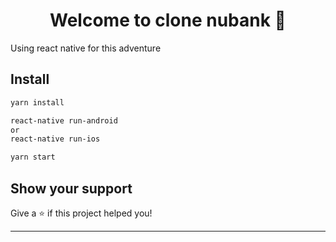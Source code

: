 <h1 align="center">Welcome to clone nubank 👋</h1>
<p>
  Using react native for this adventure
</p>

## Install

```sh
yarn install
```
```sh
react-native run-android
or
react-native run-ios
```

```sh
yarn start
```

## Show your support

Give a ⭐️ if this project helped you!

***
